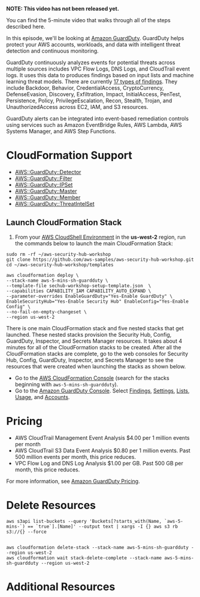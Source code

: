 **NOTE: This video has not been released yet.**

You can find the 5-minute video that walks through all of the steps described here. 

In this episode, we'll be looking at [Amazon GuardDuty](https://aws.amazon.com/guardduty/). GuardDuty helps protect your AWS accounts, workloads, and data with intelligent threat detection and continuous monitoring.

GuardDuty continuously analyzes events for potential threats across multiple sources includes VPC Flow Logs, DNS Logs, and CloudTrail event logs. It uses this data to produces findings based on input lists and machine learning threat models. There are currently [17 types of findings](https://docs.aws.amazon.com/guardduty/latest/ug/guardduty_finding-types-active.html#findings-table). They include Backdoor, Behavior, CredentialAccess, CryptoCurrency, DefenseEvasion, Discovery, Exfiltration, Impact, InitialAccess, PenTest, Persistence, Policy, PrivilegeEscalation, Recon, Stealth, Trojan, and UnauthorizedAccess across EC2, IAM, and S3 resources. 
 
GuardDuty alerts can be integrated into event-based remediation controls using services such as Amazon EventBridge Rules, AWS Lambda, AWS Systems Manager, and AWS Step Functions.

# CloudFormation Support
* [AWS::GuardDuty::Detector](https://docs.aws.amazon.com/AWSCloudFormation/latest/UserGuide/aws-resource-guardduty-detector.html)
* [AWS::GuardDuty::Filter](https://docs.aws.amazon.com/AWSCloudFormation/latest/UserGuide/aws-resource-guardduty-filter.html)
* [AWS::GuardDuty::IPSet](https://docs.aws.amazon.com/AWSCloudFormation/latest/UserGuide/aws-resource-guardduty-ipset.html)
* [AWS::GuardDuty::Master](https://docs.aws.amazon.com/AWSCloudFormation/latest/UserGuide/aws-resource-guardduty-master.html)
* [AWS::GuardDuty::Member](https://docs.aws.amazon.com/AWSCloudFormation/latest/UserGuide/aws-resource-guardduty-member.html)
* [AWS::GuardDuty::ThreatIntelSet](https://docs.aws.amazon.com/AWSCloudFormation/latest/UserGuide/aws-resource-guardduty-threatintelset.html)

## Launch CloudFormation Stack
1. From your [AWS CloudShell Environment](https://us-west-2.console.aws.amazon.com/cloudshell/home?region=us-west-2#) in the **us-west-2** region, run the commands below to launch the main CloudFormation Stack:

```
sudo rm -rf ~/aws-security-hub-workshop
git clone https://github.com/aws-samples/aws-security-hub-workshop.git
cd ~/aws-security-hub-workshop/templates

aws cloudformation deploy \
--stack-name aws-5-mins-sh-guardduty \
--template-file sechub-workshop-setup-template.json  \
--capabilities CAPABILITY_IAM CAPABILITY_AUTO_EXPAND \
--parameter-overrides EnableGuardDuty="Yes-Enable GuardDuty" \
EnableSecurityHub="Yes-Enable Security Hub" EnableConfig="Yes-Enable Config" \
--no-fail-on-empty-changeset \
--region us-west-2
```

There is one main CloudFormation stack and five nested stacks that get launched. These nested stacks provision the Security Hub, Config, GuardDuty, Inspector, and Secrets Manager resources. It takes about 4 minutes for all of the CloudFormation stacks to be created. After all the CloudFormation stacks are complete, go to the web consoles for Security Hub, Config, GuardDuty, Inspector, and Secrets Manager to see the resources that were created when launching the stacks as shown below. 

* Go to the [AWS CloudFormation Console](https://us-west-2.console.aws.amazon.com/cloudformation/home?region=us-west-2#/stacks/) (search for the stacks beginning with `aws-5-mins-sh-guardduty`). 
* Go to the [Amazon GuardDuty Console](https://us-west-2.console.aws.amazon.com/guardduty/home?region=us-west-2#/). Select [Findings](https://us-west-2.console.aws.amazon.com/guardduty/home?region=us-west-2#/findings), [Settings](https://us-west-2.console.aws.amazon.com/guardduty/home?region=us-west-2#/settings), [Lists](https://us-west-2.console.aws.amazon.com/guardduty/home?region=us-west-2#/lists), [Usage](https://us-west-2.console.aws.amazon.com/guardduty/home?region=us-west-2#/usage), and [Accounts](https://us-west-2.console.aws.amazon.com/guardduty/home?region=us-west-2#/linked-accounts).

# Pricing
* AWS CloudTrail Management Event Analysis $4.00 per 1 million events per month
* AWS CloudTrail S3 Data Event Analysis	$0.80 per 1 million events. Past 500 million events per month, this price reduces. 
* VPC Flow Log and DNS Log Analysis	$1.00 per GB. Past 500 GB per month, this price reduces.

For more information, see [Amazon GuardDuty Pricing](https://aws.amazon.com/guardduty/pricing/).

# Delete Resources

```
aws s3api list-buckets --query 'Buckets[?starts_with(Name, `aws-5-mins-`) == `true`].[Name]' --output text | xargs -I {} aws s3 rb s3://{} --force


aws cloudformation delete-stack --stack-name aws-5-mins-sh-guardduty --region us-west-2
aws cloudformation wait stack-delete-complete --stack-name aws-5-mins-sh-guardduty --region us-west-2

```

# Additional Resources
